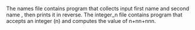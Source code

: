 The names file contains program that collects input first name and second name , then prints it in reverse.
The integer_n file contains program that accepts an integer (n) and computes the value of n+nn+nnn.
